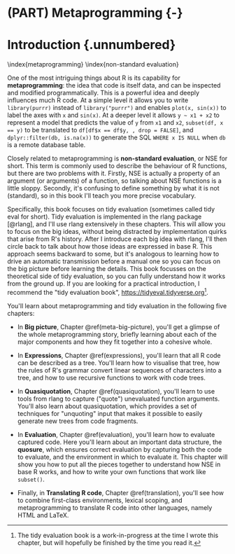 # (PART) Metaprogramming {-}

# Introduction {.unnumbered}


\index{metaprogramming}
\index{non-standard evaluation}

One of the most intriguing things about R is its capability for __metaprogramming__: the idea that code is itself data, and can be inspected and modified programmatically. This is a powerful idea and deeply influences much R code. At a simple level it allows you to write `library(purrr)` instead of `library("purrr")` and enables `plot(x, sin(x))` to label the axes with `x` and `sin(x)`. At a deeper level it allows `y ~ x1 + x2` to represent a model that predicts the value of `y` from `x1` and `x2`, `subset(df, x == y)` to be translated to `df[df$x == df$y, , drop = FALSE]`, and `dplyr::filter(db, is.na(x))` to generate the SQL `WHERE x IS NULL` when `db` is a remote database table.

Closely related to metaprogramming is __non-standard evaluation__, or NSE for short. This term is commonly used to describe the behaviour of R functions, but there are two problems with it. Firstly, NSE is actually a property of an argument (or arguments) of a function, so talking about NSE functions is a little sloppy. Secondly, it's confusing to define something by what it is not (standard), so in this book I'll teach you more precise vocabulary.

Specifically, this book focuses on tidy evaluation (sometimes called tidy eval for short). Tidy evaluation is implemented in the rlang package [@rlang], and I'll use rlang extensively in these chapters. This will allow you to focus on the big ideas, without being distracted by implementation quirks that arise from R's history. After I introduce each big idea with rlang, I'll then circle back to talk about how those ideas are expressed in base R. This approach seems backward to some, but it's analogous to learning how to drive an automatic transmission before a manual one so you can focus on the big picture before learning the details. This book focusses on the theoretical side of tidy evaluation, so you can fully understand how it works from the ground up. If you are looking for a practical introduction, I recommend the "tidy evaluation book", <https://tidyeval.tidyverse.org>[^tidyeval-wip].

[^tidyeval-wip]: The tidy evaluation book is a work-in-progress at the time I wrote this chapter, but will hopefully be finished by the time you read it.

You'll learn about metaprogramming and tidy evaluation in the following five chapters:

* In __Big picture__, Chapter \@ref(meta-big-picture), you'll get a glimpse of 
  the whole metaprogramming story, briefly learning about each of the major 
  components and how they fit together into a cohesive whole.

* In __Expressions__, Chapter \@ref(expressions), you'll learn that all R code
  can be described as a tree. You'll learn how to visualise that tree, how the 
  rules of R's grammar convert linear sequences of characters into a tree, and 
  how to use recursive functions to work with code trees.

* In __Quasiquotation__, Chapter \@ref(quasiquotation), you'll learn to use
  tools from rlang to capture ("quote") unevaluated function arguments. You'll
  also learn about quasiquotation, which provides a set of techniques for
  "unquoting" input that makes it possible to easily generate new trees from
  code fragments.

* In __Evaluation__, Chapter \@ref(evaluation), you'll learn how to evaluate 
  captured code. Here you'll learn about an important data structure, the 
  __quosure__, which ensures correct evaluation by capturing both the code
  to evaluate, and the environment in which to evaluate it. This chapter will
  show you how to put  all the pieces together to understand how NSE in base
  R works, and how to write your own functions that work like `subset()`.

* Finally, in __Translating R code__, Chapter \@ref(translation), you'll see
  how to combine first-class environments, lexical scoping, and metaprogramming
  to translate R code into other languages, namely HTML and LaTeX.
